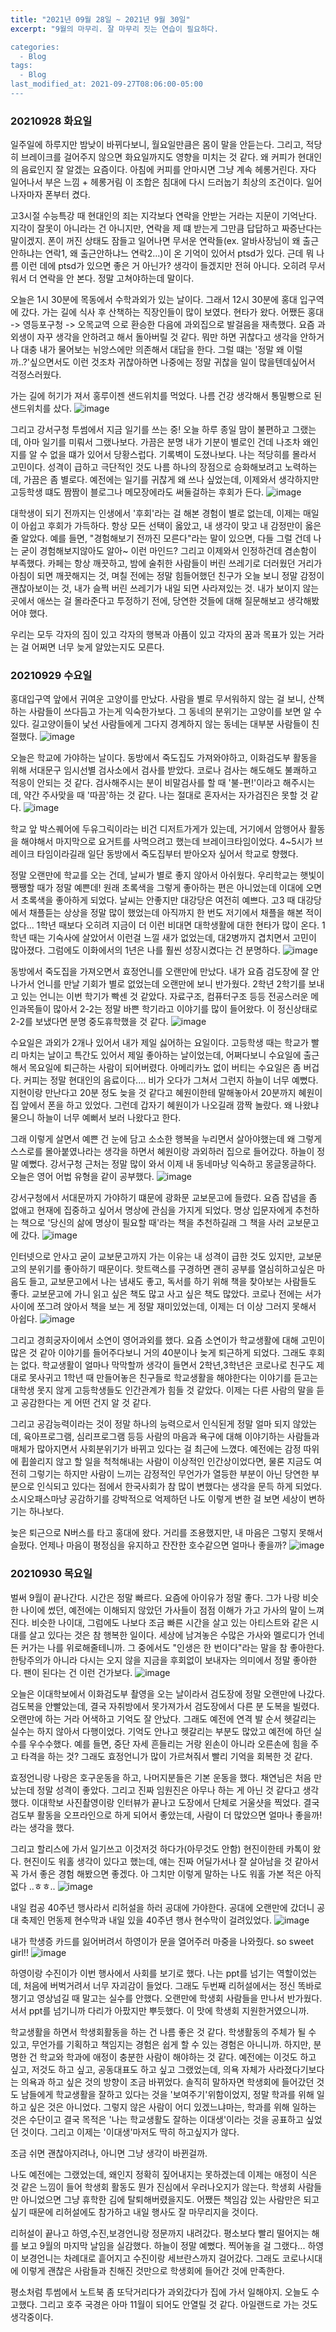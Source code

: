 ```yaml
---
title: "2021년 09월 28일 ~ 2021년 9월 30일"
excerpt: "9월의 마무리. 잘 마무리 짓는 연습이 필요하다.

categories:
  - Blog
tags:
  - Blog
last_modified_at: 2021-09-27T08:06:00-05:00
---
```

### 20210928 화요일
일주일에 하루지만 밤낮이 바뀌다보니, 월요일만큼은 몸이 말을 안듣는다. 그리고, 적당히 브레이크를 걸어주지 않으면 화요일까지도 영향을 미치는 것 같다.
왜 커피가 현대인의 음료인지 잘 알겠는 요즘이다. 아침에 커피를 안마시면 그냥 계속 헤롱거린다. 자다 일어나서 부은 느낌 + 헤롱거림 이 조합은 침대에 다시 드러눕기 최상의 조건이다.
일어나자마자 폰부터 켰다.

고3시절 수능특강 때 현대인의 죄는 지각보다 연락을 안받는 거라는 지문이 기억난다. 지각이 잘못이 아니라는 건 아니지만, 연락을 제 떄 받는게 그만큼 답답하고 짜증난다는 말이겠지.
폰이 꺼진 상태도 잠들고 일어나면 무서운 연락들(ex. 알바사장님이 왜 출근안하냐는 연락1, 왜 출근안하냐느 연락2...)이 온 기억이 있어서 ptsd가 있다. 
근데 뭐 나름 이런 데에 ptsd가 있으면 좋은 거 아닌가? 생각이 들겠지만 전혀 아니다. 오히려 무서워서 더 연락을 안 본다. 정말 고쳐야하는데 말이다.

오늘은 1시 30분에 목동에서 수학과외가 있는 날이다. 그래서 12시 30분에 홍대 입구역에 갔다. 가는 길에 식사 후 산책하는 직장인들이 많이 보였다. 현타가 왔다.
어쨌든 홍대 -> 영등포구청 -> 오목교역 으로 환승한 다음에 과외집으로 발걸음을 재촉했다. 요즘 과외생이 자꾸 생각을 안하려고 해서 돌아버릴 것 같다. 
뭐만 하면 귀찮다고 생각을 안하거나 대충 내가 물어보는 뉘앙스에만 의존해서 대답을 한다. 그럴 떄는 '정말 왜 이럴까..?'싶으면서도 이런 것조차 귀찮아하면 나중에는 정말 귀찮을 일이 많을텐데싶어서 걱정스러웠다.

가는 길에 허기가 져서 홍루이젠 샌드위치를 먹었다. 나름 건강 생각해서 통밀빵으로 된 샌드위치를 샀다.
![image](https://user-images.githubusercontent.com/69496570/135064748-d66f9c1e-7863-428f-bac9-d286c51d449f.png)

그리고 강서구청 투썸에서 지금 일기를 쓰는 중! 오늘 하루 종일 맘이 불편하고 그랬는데, 아마 일기를 미뤄서 그랬나보다. 가끔은 분명 내가 기분이 별로인 건데 나조차 왜인지를 알 수 없을 떄가 있어서 당황스럽다.
기록벽이 도졌나보다. 나는 적당히를 몰라서 고민이다. 성격이 급하고 극단적인 것도 나름 하나의 장점으로 승화해보려고 노력하는데, 가끔은 좀 별로다.
예전에는 일기를 귀찮게 왜 쓰나 싶었는데, 이제와서 생각하지만 고등학생 떄도 짬짬이 블로그나 메모장에라도 써둘걸하는 후회가 든다.
![image](https://user-images.githubusercontent.com/69496570/135065808-5e5e7b9b-37f0-4a27-8c1f-c11f738ed307.png)

대학생이 되기 전까지는 인생에서 '후회'라는 걸 해본 경험이 별로 없는데, 이제는 매일이 아쉽고 후회가 가득하다. 항상 모든 선택이 옳았고, 내 생각이 맞고 내 감정만이 옳은 줄 알았다. 예를 들면, "경험해보기 전까진 모른다"라는 말이 있으면, 다들 그럴 건데 나는 굳이 경험해보지않아도 알아~ 이런 마인드? 그리고 이제와서 인정하건데 겸손함이 부족했다.
카페는 항상 깨끗하고, 밤에 술취한 사람들이 버린 쓰레기로 더러웠던 거리가 아침이 되면 깨끗해지는 것, 며칠 전에는 정말 힘들어했던 친구가 오늘 보니 정말 감정이 괜찮아보이는 것, 내가 슬쩍 버린 쓰레기가 내일 되면 사라져있는 것. 내가 보이지 않는 곳에서 애쓰는 걸 몰라준다고 투정하기 전에, 당연한 것들에 대해 질문해보고 생각해봤어야 했다.

우리는 모두 각자의 짐이 있고 각자의 행복과 아픔이 있고 각자의 꿈과 목표가 있는 거라는 걸 어쩌면 너무 늦게 알았는지도 모른다. 

### 20210929 수요일
홍대입구역 앞에서 귀여운 고양이를 만났다. 사람을 별로 무서워하지 않는 걸 보니, 산책하는 사람들이 쓰다듬고 가는게 익숙한가보다.
그 동네의 분위기는 고양이를 보면 알 수 있다. 길고양이들이 낯선 사람들에게 그다지 경계하지 않는 동네는 대부분 사람들이 친절했다.
![image](https://user-images.githubusercontent.com/69496570/135399629-033133ba-2b25-4473-ade5-b457d1c8a526.png)

오늘은 학교에 가야하는 날이다. 동방에서 죽도집도 가져와야하고, 이화검도부 활동을 위해 서대문구 임시선별 검사소에서 검사를 받았다. 코로나 검사는 해도해도 불쾌하고 적응이 안되는 것 같다.
검사해주시는 분이 비말검사를 할 때 '불-편!'이라고 해주시는데, 약간 주사맞을 때 '따끔'하는 것 같다. 나는 절대로 혼자서는 자가검진은 못할 것 같다.
![image](https://user-images.githubusercontent.com/69496570/135399078-2026d46c-0d89-4937-8f7f-1cb03f47b36f.png)

학교 앞 박스퀘어에 두유그릭이라는 비건 디저트가게가 있는데, 거기에서 암행어사 활동을 해야해서 마지막으로 요거트를 사먹으려고 했는데 브레이크타임이었다. 4~5시가 브레이크 타임이라길래 일단 동방에서 죽도집부터 받아오자 싶어서 학교로 향했다. 

정말 오랜만에 학교를 오는 건데, 날씨가 별로 좋지 않아서 아쉬웠다. 우리학교는 햇빛이 쨍쨍할 때가 정말 예쁜데! 원래 초록색을 그렇게 좋아하는 편은 아니었는데 이대에 오면서 초록색을 좋아하게 되었다.
날씨는 안좋지만 대강당은 여전히 예쁘다. 고3 때 대강당에서 채플듣는 상상을 정말 많이 했었는데 아직까지 한 번도 저기에서 채플을 해본 적이 없다...
1학년 때보다 오히려 지금이 더 이런 비대면 대학생활에 대한 현타가 많이 온다. 1학년 때는 기숙사에 살았어서 이런걸 느낄 새가 없었는데, 대2병까지 겹치면서 고민이 많아졌다.
그럼에도 이화에서의 1년은 나를 훨씬 성장시켰다는 건 분명하다.
![image](https://user-images.githubusercontent.com/69496570/135403151-17a2863b-5f33-447a-9a30-2cff5e965d91.png)

동방에서 죽도집을 가져오면서 효정언니를 오랜만에 만났다. 내가 요즘 검도장에 잘 안나가서 언니를 만날 기회가 별로 없었는데 오랜만에 보니 반가웠다. 2학년 2학기를 보내고 있는 언니는 이번 학기가 빡센 것 같았다.
자료구조, 컴퓨터구조 등등 전공스러운 메인과목들이 많아서 2-2는 정말 바쁜 학기라고 이야기를 많이 들어왔다. 이 정신상태로 2-2를 보냈다면 분명 중도휴학했을 것 같다.
![image](https://user-images.githubusercontent.com/69496570/135400024-4aa4ffd6-4834-4dd3-9eff-6bee76db8753.png)

수요일은 과외가 2개나 있어서 내가 제일 싫어하는 요일이다. 고등학생 때는 학교가 빨리 마치는 날이고 특간도 있어서 제일 좋아하는 날이었는데, 어쩌다보니 수요일에 출근해서 목요일에 퇴근하는 사람이 되어버렸다.
아메리카노 없이 버티는 수요일은 좀 버겁다. 커피는 정말 현대인의 음료이다.... 비가 오다가 그쳐서 그런지 하늘이 너무 예뻤다. 지현이랑 만난다고 20분 정도 늦을 것 같다고 혜원이한테 말해놓아서 20분까지 혜원이 집 앞에서 폰을 하고 있었다. 그런데 갑자기 혜원이가 나오길래 깜짝 놀랐다. 왜 나왔냐 물으니 하늘이 너무 예뻐서 보러 나왔다고 한다. 

그래 이렇게 살면서 예쁜 건 눈에 담고 소소한 행복을 누리면서 살아야했는데 왜 그렇게 스스로를 몰아붙였나라는 생각을 하면서 혜원이랑 과외하러 집으로 들어갔다.
하늘이 정말 예뻤다. 강서구청 근처는 정말 많이 와서 이제 내 동네마냥 익숙하고 몽글몽글하다. 오늘은 영어 어법 유형을 같이 공부했다.
![image](https://user-images.githubusercontent.com/69496570/135400848-8fe73da7-95d7-4f02-a633-d3701d36236a.png)

강서구청에서 서대문까지 가야하기 떄문에 광화문 교보문고에 들렸다. 요즘 잡념을 좀 없애고 현재에 집중하고 싶어서 명상에 관심을 가지게 되었다.
명상 입문자에게 추천하는 책으로 '당신의 삶에 명상이 필요할 때'라는 책을 추천하길래 그 책을 사러 교보문고에 갔다.
![image](https://user-images.githubusercontent.com/69496570/135401179-42c8eb5a-e0dd-4607-9032-9bb81c508191.png)

인터넷으로 안사고 굳이 교보문고까지 가는 이유는 내 성격이 급한 것도 있지만, 교보문고의 분위기를 좋아하기 때문이다.
핫트랙스를 구경하면 괜히 공부를 열심히하고싶은 마음도 들고, 교보문고에서 나는 냄새도 좋고, 독서를 하기 위해 책을 찾아보는 사람들도 좋다.
교보문고에 가니 읽고 싶은 책도 많고 사고 싶은 책도 많았다. 코로나 전에는 서가 사이에 쪼그려 앉아서 책을 보는 게 정말 재미있었는데, 이제는 더 이상 그러지 못해서 아쉽다.
![image](https://user-images.githubusercontent.com/69496570/135401477-91af4e9a-6f6b-4ddd-8b65-0b64853c4209.png)

그리고 경희궁자이에서 소연이 영어과외를 했다. 요즘 소연이가 학교생활에 대해 고민이 많은 것 같아 이야기를 들어주다보니 거의 40분이나 늦게 퇴근하게 되었다. 그래도 후회는 없다.
학교생활이 얼마나 막막할까 생각이 들면서 2학년,3학년은 코로나로 친구도 제대로 못사귀고 1학년 때 만들어놓은 친구들로 학교생활을 해야한다는 이야기를 듣고는 대학생 못지 않게 고등학생들도 인간관계가 힘들 것 같았다.
이제는 다른 사람의 말을 듣고 공감한다는 게 어떤 건지 알 것 같다.

그리고 공감능력이라는 것이 정말 하나의 능력으로서 인식된게 정말 얼마 되지 않았는데, 육아프로그램, 심리프로그램 등등 사람의 마음과 욕구에 대해 이야기하는 사람들과 매체가 많아지면서 사회분위기가 바뀌고 있다는 걸 최근에 느꼈다. 예전에는 감정 따위에 휩쓸리지 않고 할 일을 척척해내는 사람이 이상적인 인간상이었다면, 물론 지금도 여전히 그렇기는 하지만 사람이 느끼는 감정적인 무언가가 열등한 부분이 아닌 당연한 부분으로 인식되고 있다는 점에서 한국사회가 참 많이 변했다는 생각을 문득 하게 되었다. 소시오패스마냥 공감하기를 강박적으로 억제하던 나도 이렇게 변한 걸 보면 세상이 변하기는 하나보다.

늦은 퇴근으로 N버스를 타고 홍대에 왔다. 거리를 조용했지만, 내 마음은 그렇지 못해서 슬펐다. 언제나 마음이 평정심을 유지하고 잔잔한 호수같으면 얼마나 좋을까?
![image](https://user-images.githubusercontent.com/69496570/135402554-f6c6e8a6-dd78-4600-acc1-1ae84ba757b0.png)

### 20210930 목요일
벌써 9월이 끝나간다. 시간은 정말 빠르다.
요즘에 아이유가 정말 좋다. 그가 나랑 비슷한 나이에 썼던, 예전에는 이해되지 않았던 가사들이 점점 이해가 가고 가사의 말이 느껴진다.
비슷한 나이대, 그럼에도 나보다 조금 빠른 시간을 살고 있는 아티스트와 같은 시대를 살고 있다는 것은 참 행복한 일이다. 세상에 남겨놓은 수많은 가사와 멜로디가 언네든 커가는 나를 위로해줄테니까.
그 중에서도 "인생은 한 번이다"라는 말을 참 좋아한다. 한탕주의가 아니라 다시는 오지 않을 지금을 후회없이 보내자는 의미에서 정말 좋아한다. 팬이 된다는 건 이런 건가보다.
![image](https://user-images.githubusercontent.com/69496570/135407643-d1f968c1-70ca-40f7-a6f2-e9e292cf3186.png)

오늘은 이대학보에서 이화검도부 촬영을 오는 날이라서 검도장에 정말 오랜만에 나갔다. 검도복을 안빨았는데, 결국 자취방에서 못가져가서 검도장에서 다른 분 도복을 빌렸다.
오랜만에 하는 거라 어색하고 기억도 잘 안났다. 그래도 예전에 연격 발 순서 헷갈리는 실수는 하지 않아서 다행이었다. 기억도 안나고 헷갈리는 부분도 많았고 예전에 하던 실수를 우수수했다.
예를 들면, 중단 자세 흔들리는 거랑 왼손이 아니라 오른손에 힘을 주고 타격을 하는 것? 그래도 효정언니가 많이 가르쳐줘서 빨리 기억을 회복한 것 같다.

효정언니랑 나랑은 호구운동을 하고, 나머지분들은 기본 운동을 했다. 채연님은 처음 만났는데 정말 성격이 좋았다. 그리고 진짜 임원진은 아무나 하는 게 아닌 것 같다고 생각했다.
이대학보 사진촬영이랑 인터뷰가 끝나고 도장에서 단체로 거울샷을 찍었다. 결국 검도부 활동을 오프라인으로 하게 되어서 좋았는데, 사람이 더 많았으면 얼마나 좋을까!라는 생각을 했다. 

그리고 할리스에 가서 일기쓰고 이것저것 하다가(아무것도 안함) 현진이한테 카톡이 왔다. 
현진이도 워홀 생각이 있다고 했는데, 얘는 진짜 어딜가서나 잘 살아남을 것 같아서 꼭 가서 좋은 경험 해봤으면 좋겠다. 아 그치만 이렇게 말하는 나도 워홀 가본 적은 아직 없다 ..ㅎㅎ..
![image](https://user-images.githubusercontent.com/69496570/135406786-3301cc0e-9ebe-4ab5-86f2-b8e8beb4c1eb.png)

내일 컴공 40주년 행사라서 리허설을 하러 공대에 가야한다. 공대에 오랜만에 갔더니 공대 축제인 먼동제 현수막과 내일 있을 40주년 행사 현수막이 걸려있었다.
![image](https://user-images.githubusercontent.com/69496570/135449161-a615ec65-e79b-4b45-9145-e9f04d887480.png)

내가 학생증 카드를 잃어버려서 하영이가 문을 열어주러 마중을 나와줬다. so sweet girl!!
![image](https://user-images.githubusercontent.com/69496570/135447850-eff51d21-0519-4bae-903f-4321a523a047.png)

하영이랑 수진이가 이번 행사에서 사회를 보기로 했다. 나는 ppt를 넘기는 역할이었는데, 처음에 버벅거려서 너무 자괴감이 들었다. 
그래도 두번째 리허설에서는 정신 똑바로 챙기고 영상넘길 때 말고는 실수를 안했다. 오랜만에 학생회 사람들을 만나서 반가웠다. 서서 ppt를 넘기니까 다리가 아팠지만 뿌듯했다. 이 맛에 학생회 지원한거였으니까.

학교생활을 하면서 학생회활동을 하는 건 나름 좋은 것 같다. 학생활동의 주체가 될 수 있고, 무언가를 기획하고 책임지는 경험은 쉽게 할 수 있는 경험은 아니니까.
하지만, 분명한 건 학교와 학과에 애정이 충분한 사람이 해야하는 것 같다. 예전에는 이것도 하고 싶고, 저것도 하고 싶고, 공동대표도 하고 싶고 그랬었는데, 의욕 자체가 사라졌다기보다는 의욕과 하고 싶은 것의 방향이 조금 바뀌었다. 솔직히 말하자면 학생회에 들어갔던 것도 남들에게 학교생활을 잘하고 있다는 것을 '보여주기'위함이었지, 정말 학과를 위해 일하고 싶은 것은 아니었다. 
그렇지 않은 사람이 어디 있겠느냐마는, 학과를 위해 일하는 것은 수단이고 결국 목적은 '나는 학교생활도 잘하는 이대생'이라는 것을 공표하고 싶었던 것이다. 그리고 이제는 '이대생'마저도 딱히 하고싶지가 않다.

조금 쉬면 괜찮아지려나, 아니면 그냥 생각이 바뀐걸까.

나도 예전에는 그랬었는데, 왜인지 정확히 짚어내지는 못하겠는데 이제는 애정이 식은 것 같은 느낌이 들어 학생회 활동도 뭔가 진심에서 우러나오지가 않는다. 학생회 사람들만 아니었으면 그냥 휴학한 김에 탈퇴해버렸을지도.
어쨌든 책임감 있는 사람만은 되고 싶기 때문에 리허설에도 참가하고 내일 행사도 잘 마무리지을 것이다.

리허설이 끝나고 하영,수진,보경언니랑 정문까지 내려갔다. 
평소보다 빨리 떨어지는 해를 보고 9월의 마지막 날임을 실감했다. 하늘이 정말 예뻤다. 찍어놓을 걸 그랬다...
하영이 보경언니는 차례대로 흩어지고 수진이랑 세브란스까지 걸어갔다. 그래도 코로나시대에 이렇게 괜찮은 사람들과 친해진 것만으로 학생회에 들어간 것에 만족한다.

평소처럼 투썸에서 노트북 좀 또닥거리다가 과외갔다가 집에 가서 일해야지. 오늘도 수고했다.
그리고 호주 국경은 아마 11월이 되어도 안열릴 것 같다. 아일랜드로 가는 것도 생각중이다.




















